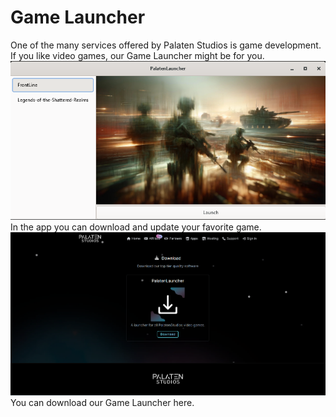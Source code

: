 # Game Launcher

One of the many services offered by Palaten Studios is game development. 
If you like video games, our Game Launcher might be for you.
![image](/docs/images/screenshot_of_launcher.png)
In the app you can download and update your favorite game. 
![image](/docs/images/screenshot_of_website.png)
You can download our Game Launcher here.

<!-- Dragon kannst du bitte die [image] als bild darstellen lassen -->